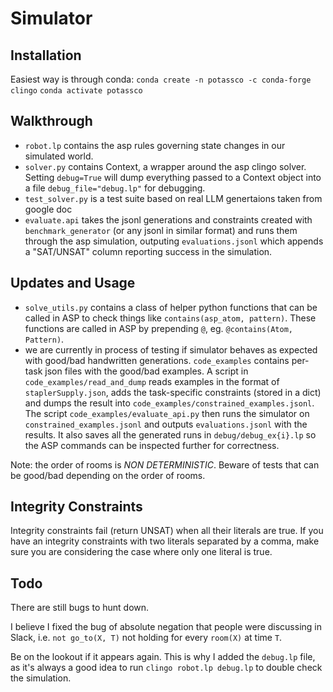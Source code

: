 # Simulator

## Installation

Easiest way is through conda:
`conda create -n potassco -c conda-forge clingo`
`conda activate potassco`

## Walkthrough

- `robot.lp` contains the asp rules governing state changes in our simulated world.
- `solver.py` contains Context, a wrapper around the asp clingo solver. Setting `debug=True` will dump everything passed to a Context object into a file `debug_file="debug.lp"` for debugging.
- `test_solver.py` is a test suite based on real LLM genertaions taken from google doc
- `evaluate.api` takes the jsonl generations and constraints created with `benchmark_generator` (or any jsonl in similar format) and runs them through the asp simulation, outputing `evaluations.jsonl` which appends a "SAT/UNSAT" column reporting success in the simulation.

## Updates and Usage

- `solve_utils.py` contains a class of helper python functions that can be called in ASP to check things like `contains(asp_atom, pattern)`. These functions are called in ASP by prepending `@`, eg. `@contains(Atom, Pattern)`.
- we are currently in process of testing if simulator behaves as expected with good/bad handwritten generations. `code_examples` contains per-task json files with the good/bad examples. A script in `code_examples/read_and_dump` reads examples in the format of `staplerSupply.json`, adds the task-specific constraints (stored in a dict) and dumps the result into `code_examples/constrained_examples.jsonl`. The script `code_examples/evaluate_api.py` then runs the simulator on `constrained_examples.jsonl` and outputs `evaluations.jsonl` with the results. It also saves all the generated runs in `debug/debug_ex{i}.lp` so the ASP commands can be inspected further for correctness.

Note: the order of rooms is *NON DETERMINISTIC*. Beware of tests that can be good/bad depending on the order of rooms.

## Integrity Constraints

Integrity constraints fail (return UNSAT) when all their literals are true. If you have an integrity constraints with two literals separated by a comma, make sure you are considering the case where only one literal is true.

## Todo

There are still bugs to hunt down. 

I believe I fixed the bug of absolute negation that people were discussing in Slack, i.e. `not go_to(X, T)` not holding for every `room(X)` at time `T`. 

Be on the lookout if it appears again. This is why I added the `debug.lp` file, as it's always a good idea to run `clingo robot.lp debug.lp` to double check the simulation.